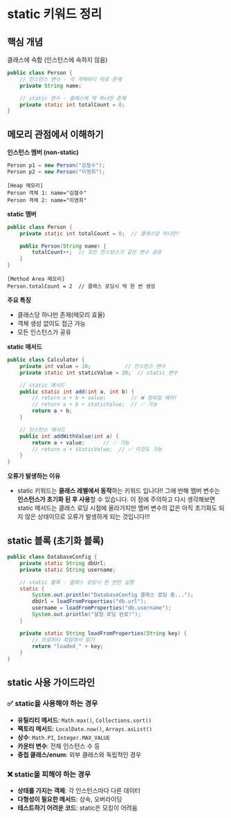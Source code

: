 # static 키워드 정리

## 핵심 개념

클래스에 속함 (인스턴스에 속하지 않음)

```java
public class Person {
    // 인스턴스 변수 - 각 객체마다 따로 존재
    private String name;

    // static 변수 - 클래스에 딱 하나만 존재
    private static int totalCount = 0;
}
```

## 메모리 관점에서 이해하기

**인스턴스 멤버 (non-static)**

```java
Person p1 = new Person("김철수");
Person p2 = new Person("이영희");
```

```
[Heap 메모리]
Person 객체 1: name="김철수"
Person 객체 2: name="이영희"
```

**static 멤버**

```java
public class Person {
    private static int totalCount = 0;  // 클래스당 하나만!

    public Person(String name) {
        totalCount++;  // 모든 인스턴스가 같은 변수 공유
    }
}
```

```
[Method Area 메모리]
Person.totalCount = 2  // 클래스 로딩시 딱 한 번 생성
```

**주요 특징**

- 클래스당 하나만 존재(메모리 효율)
- 객체 생성 없이도 접근 가능
- 모든 인스턴스가 공유

**static 메서드**

```java
public class Calculator {
    private int value = 10;           // 인스턴스 변수
    private static int staticValue = 20;  // static 변수

    // static 메서드
    public static int add(int a, int b) {
        // return a + b + value;        // ❌ 컴파일 에러!
        // return a + b + staticValue;  // ✅ 가능
        return a + b;
    }

    // 인스턴스 메서드
    public int addWithValue(int a) {
        return a + value;      // ✅ 가능
        // return a + staticValue;  // ✅ 이것도 가능
    }
}
```

**오류가 발생하는 이유**

- static 키워드는 **클래스 레벨에서 동작**하는 키워드 입니다!! 그에 반해 멤버 변수는 **인스턴스가 초기화 된 후 사용**할 수 있습니다. 이 점에 주의하고 다시 생각해보면 static 메서드는 클래스 로딩 시점에 올라가지만 멤버 변수의 값은 아직 초기화도 되지 않은 상태이므로 오류가 발생하게 되는 것입니다!!!

## static 블록 (초기화 블록)

```java
public class DatabaseConfig {
    private static String dbUrl;
    private static String username;

    // static 블록 - 클래스 로딩시 한 번만 실행
    static {
        System.out.println("DatabaseConfig 클래스 로딩 중...");
        dbUrl = loadFromProperties("db.url");
        username = loadFromProperties("db.username");
        System.out.println("설정 로딩 완료!");
    }

    private static String loadFromProperties(String key) {
        // 프로퍼티 파일에서 읽기
        return "loaded_" + key;
    }
}
```

## static 사용 가이드라인

### ✅ static을 사용해야 하는 경우

- **유틸리티 메서드**: `Math.max()`, `Collections.sort()`
- **팩토리 메서드**: `LocalDate.now()`, `Arrays.asList()`
- **상수**: `Math.PI`, `Integer.MAX_VALUE`
- **카운터 변수**: 전체 인스턴스 수 등
- **중첩 클래스/enum**: 외부 클래스와 독립적인 경우

### ❌ static을 피해야 하는 경우

- **상태를 가지는 객체**: 각 인스턴스마다 다른 데이터
- **다형성이 필요한 메서드**: 상속, 오버라이딩
- **테스트하기 어려운 코드**: static은 모킹이 어려움
